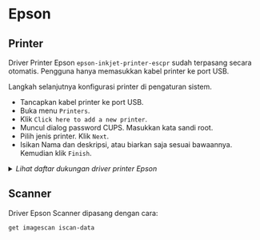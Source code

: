 # Epson

## Printer

Driver Printer Epson `epson-inkjet-printer-escpr` sudah terpasang secara otomatis. Pengguna hanya memasukkan kabel printer ke port USB.

Langkah selanjutnya konfigurasi printer di pengaturan sistem.

* Tancapkan kabel printer ke port USB.
* Buka menu `Printers`.
* Klik `Click here to add a new printer`.
* Muncul dialog password CUPS. Masukkan kata sandi root.
* Pilih jenis printer. Klik `Next`.
* Isikan Nama dan deskripsi, atau biarkan saja sesuai bawaannya. Kemudian klik `Finish`.

<details>
  <summary><i>Lihat daftar dukungan driver printer Epson</i></summary>

    - Epson-Artisan_1430
    - Epson-Artisan_630
    - Epson-Artisan_700
    - Epson-Artisan_710
    - Epson-Artisan_720
    - Epson-Artisan_730
    - Epson-Artisan_800
    - Epson-Artisan_810
    - Epson-Artisan_830
    - Epson-Artisan_837
    - Epson-E-150
    - Epson-E-200
    - Epson-E-300
    - Epson-E-330
    - Epson-E-330S
    - Epson-E-340
    - Epson-E-350
    - Epson-E-360_Series
    - Epson-E-370_Series
    - Epson-E-500
    - Epson-E-520
    - Epson-E-530
    - Epson-E-600
    - Epson-E-700
    - Epson-E-720
    - Epson-E-800
    - Epson-E-810
    - Epson-E-820
    - Epson-E-830_Series
    - Epson-E-840_Series
    - Epson-E-850_Series
    - Epson-EC-C110_Series
    - Epson-EP-10VA_Series
    - Epson-EP-306_Series
    - Epson-EP-30VA_Series
    - Epson-EP-4004
    - Epson-EP-702A
    - Epson-EP-703A
    - Epson-EP-704A
    - Epson-EP-705A_Series
    - Epson-EP-706A_Series
    - Epson-EP-707A_Series
    - Epson-EP-708A_Series
    - Epson-EP-709A_Series
    - Epson-EP-710A_Series
    - Epson-EP-711A_Series
    - Epson-EP-712A_Series
    - Epson-EP-774A
    - Epson-EP-775A_Series
    - Epson-EP-776A_Series
    - Epson-EP-777A_Series
    - Epson-EP-801A
    - Epson-EP-802A
    - Epson-EP-803A
    - Epson-EP-804A
    - Epson-EP-805A_Series
    - Epson-EP-806A_Series
    - Epson-EP-807A_Series
    - Epson-EP-808A_Series
    - Epson-EP-810A_Series
    - Epson-EP-811A_Series
    - Epson-EP-812A_Series
    - Epson-EP-901A
    - Epson-EP-901F
    - Epson-EP-902A
    - Epson-EP-903A
    - Epson-EP-903F
    - Epson-EP-904A
    - Epson-EP-904F
    - Epson-EP-905A_Series
    - Epson-EP-905F_Series
    - Epson-EP-906F_Series
    - Epson-EP-907F_Series
    - Epson-EP-976A3_Series
    - Epson-EP-977A3_Series
    - Epson-EP-978A3_Series
    - Epson-EP-979A3_Series
    - Epson-EP-M552T_Series
    - Epson-EP-M570T_Series
    - Epson-ET-1110_Series
    - Epson-ET-16500_Series
    - Epson-ET-2500_Series
    - Epson-ET-2550_Series
    - Epson-ET-2600_Series
    - Epson-ET-2610_Series
    - Epson-ET-2650_Series
    - Epson-ET-2700_Series
    - Epson-ET-2710_Series
    - Epson-ET-2720_Series
    - Epson-ET-2750_Series
    - Epson-ET-2760_Series
    - Epson-ET-4500_Series
    - Epson-ET-4550_Series
    - Epson-ET-4700_Series
    - Epson-ET-7700_Series
    - Epson-ET-7750_Series
    - Epson-ET-M1100_Series
    - Epson-ET-M1120_Series
    - Epson-ET-M2120_Series
    - Epson-EW-052A_Series
    - Epson-EW-M5071FT_Series
    - Epson-EW-M571T_Series
    - Epson-EW-M660FT_Series
    - Epson-EW-M770T_Series
    - Epson-EW-M970A3T_Series
    - Epson-K200
    - Epson-K300
    - Epson-L1110_Series
    - Epson-L1455_Series
    - Epson-L3050_Series
    - Epson-L3060_Series
    - Epson-L3070_Series
    - Epson-L3100_Series
    - Epson-L3110_Series
    - Epson-L3150_Series
    - Epson-L3160_Series
    - Epson-L364_Series
    - Epson-L375_Series
    - Epson-L385_Series
    - Epson-L386_Series
    - Epson-L395_Series
    - Epson-L396_Series
    - Epson-L405_Series
    - Epson-L4150_Series
    - Epson-L4160_Series
    - Epson-L455_Series
    - Epson-L475_Series
    - Epson-L485_Series
    - Epson-L486_Series
    - Epson-L495_Series
    - Epson-L5190_Series
    - Epson-L565_Series
    - Epson-L575_Series
    - Epson-L605_Series
    - Epson-L655_Series
    - Epson-L7160_Series
    - Epson-L7180_Series
    - Epson-L805_Series
    - Epson-L810_Series
    - Epson-L850_Series
    - Epson-M1100_Series
    - Epson-M1120_Series
    - Epson-M200_Series
    - Epson-M205_Series
    - Epson-M2110_Series
    - Epson-M2120_Series
    - Epson-ME-301_Series
    - Epson-ME-303_Series
    - Epson-ME-400_Series
    - Epson-ME_200
    - Epson-ME_OFFICE_510
    - Epson-ME_OFFICE_520
    - Epson-ME_OFFICE_530
    - Epson-ME_OFFICE_560W
    - Epson-ME_OFFICE_570
    - Epson-ME_OFFICE_620F
    - Epson-ME_OFFICE_650FN
    - Epson-ME_OFFICE_700FW
    - Epson-ME_OFFICE_900WD
    - Epson-ME_OFFICE_940FW
    - Epson-ME_OFFICE_960FWD
    - Epson-ME_Office_600F
    - Epson-NX230_TX230
    - Epson-NX430_TX435
    - Epson-PF-70_Series
    - Epson-PF-71_Series
    - Epson-PF-81_Series
    - Epson-PM-400_Series
    - Epson-PM-A750
    - Epson-PM-A820
    - Epson-PM-A840
    - Epson-PM-A840S
    - Epson-PM-A890
    - Epson-PM-A920
    - Epson-PM-A940
    - Epson-PM-A950
    - Epson-PM-A970
    - Epson-PM-D600
    - Epson-PM-D800
    - Epson-PM-D870
    - Epson-PM-G4500
    - Epson-PM-G850
    - Epson-PM-T960
    - Epson-PM-T990
    - Epson-PX-046A_Series
    - Epson-PX-047A_Series
    - Epson-PX-048A_Series
    - Epson-PX-049A_Series
    - Epson-PX-1600F
    - Epson-PX-1700F
    - Epson-PX-205_Series
    - Epson-PX-404A
    - Epson-PX-405A_Series
    - Epson-PX-434A
    - Epson-PX-435A_Series
    - Epson-PX-436A_Series
    - Epson-PX-437A_Series
    - Epson-PX-501A
    - Epson-PX-502A
    - Epson-PX-503A
    - Epson-PX-504A
    - Epson-PX-505F_Series
    - Epson-PX-535F_Series
    - Epson-PX-5600
    - Epson-PX-5V
    - Epson-PX-601F
    - Epson-PX-602F
    - Epson-PX-603F
    - Epson-PX-605F_Series
    - Epson-PX-673F
    - Epson-PX-675F_Series
    - Epson-PX-7V
    - Epson-PX-A620
    - Epson-PX-A640
    - Epson-PX-A650
    - Epson-PX-A720
    - Epson-PX-A740
    - Epson-PX-B700
    - Epson-PX-B750F
    - Epson-PX-FA700
    - Epson-PX-G5300
    - Epson-PX-M160T_Series
    - Epson-PX-M350F
    - Epson-PX-M5040F
    - Epson-PX-M5041F
    - Epson-PX-M650A
    - Epson-PX-M650F
    - Epson-PX-M7050FP
    - Epson-PX-M7050FX
    - Epson-PX-M7050_Series
    - Epson-PX-M740F
    - Epson-PX-M741F
    - Epson-PX-M840F
    - Epson-PX-M840FX
    - Epson-PX-M860F
    - Epson-PX-S05_Series
    - Epson-PX-S06_Series
    - Epson-PX-S160T_Series
    - Epson-PX-S170T_Series
    - Epson-PX-S170UT_Series
    - Epson-PX-S350
    - Epson-PX-S5040
    - Epson-PX-S7050PS
    - Epson-PX-S7050X
    - Epson-PX-S7050_Series
    - Epson-PX-S740
    - Epson-PX-S840
    - Epson-PX-S840X
    - Epson-PX-S860
    - Epson-PictureMate_500
    - Epson-PictureMate_Deluxe
    - Epson-PictureMate_Express
    - Epson-PictureMate_PM_200
    - Epson-PictureMate_PM_210
    - Epson-PictureMate_PM_215
    - Epson-PictureMate_PM_225
    - Epson-PictureMate_PM_235
    - Epson-PictureMate_PM_240
    - Epson-PictureMate_PM_245
    - Epson-PictureMate_PM_250
    - Epson-PictureMate_PM_260
    - Epson-PictureMate_PM_270
    - Epson-PictureMate_PM_280
    - Epson-PictureMate_PM_290
    - Epson-PictureMate_PM_300
    - Epson-PictureMate_PM_310
    - Epson-ST-2000_Series
    - Epson-Stylus_CX2800
    - Epson-Stylus_CX2900
    - Epson-Stylus_CX3700
    - Epson-Stylus_CX3800
    - Epson-Stylus_CX3900
    - Epson-Stylus_CX4200
    - Epson-Stylus_CX4800
    - Epson-Stylus_CX4900
    - Epson-Stylus_CX5000
    - Epson-Stylus_CX5900
    - Epson-Stylus_CX6000
    - Epson-Stylus_CX7300
    - Epson-Stylus_CX7400
    - Epson-Stylus_CX7700
    - Epson-Stylus_CX7800
    - Epson-Stylus_CX8300
    - Epson-Stylus_CX8400
    - Epson-Stylus_CX9300F
    - Epson-Stylus_CX9400Fax
    - Epson-Stylus_DX3800
    - Epson-Stylus_DX4000
    - Epson-Stylus_DX4200
    - Epson-Stylus_DX4800
    - Epson-Stylus_DX5000
    - Epson-Stylus_DX7400
    - Epson-Stylus_DX8400
    - Epson-Stylus_DX9400F
    - Epson-Stylus_NX200
    - Epson-Stylus_NX210
    - Epson-Stylus_NX230
    - Epson-Stylus_NX300
    - Epson-Stylus_NX330
    - Epson-Stylus_NX400
    - Epson-Stylus_NX410
    - Epson-Stylus_NX420
    - Epson-Stylus_NX430
    - Epson-Stylus_NX510
    - Epson-Stylus_NX530
    - Epson-Stylus_NX620
    - Epson-Stylus_NX635
    - Epson-Stylus_Office_BX300F
    - Epson-Stylus_Office_BX305
    - Epson-Stylus_Office_BX305_Plus
    - Epson-Stylus_Office_BX310FN
    - Epson-Stylus_Office_BX320FW
    - Epson-Stylus_Office_BX525WD
    - Epson-Stylus_Office_BX535WD
    - Epson-Stylus_Office_BX600FW
    - Epson-Stylus_Office_BX610FW
    - Epson-Stylus_Office_BX620FWD
    - Epson-Stylus_Office_BX630FW
    - Epson-Stylus_Office_BX635FWD
    - Epson-Stylus_Office_BX925
    - Epson-Stylus_Office_BX935
    - Epson-Stylus_Office_TX300F
    - Epson-Stylus_Office_TX320F
    - Epson-Stylus_Office_TX510FN
    - Epson-Stylus_Office_TX515FN
    - Epson-Stylus_Office_TX525FW
    - Epson-Stylus_Office_TX600FW
    - Epson-Stylus_Office_TX610FW
    - Epson-Stylus_Office_TX620FWD
    - Epson-Stylus_Photo_1400
    - Epson-Stylus_Photo_1410
    - Epson-Stylus_Photo_1430
    - Epson-Stylus_Photo_1500
    - Epson-Stylus_Photo_PX650
    - Epson-Stylus_Photo_PX660
    - Epson-Stylus_Photo_PX700W
    - Epson-Stylus_Photo_PX710W
    - Epson-Stylus_Photo_PX720WD
    - Epson-Stylus_Photo_PX730
    - Epson-Stylus_Photo_PX800FW
    - Epson-Stylus_Photo_PX810FW
    - Epson-Stylus_Photo_PX820FWD
    - Epson-Stylus_Photo_PX830
    - Epson-Stylus_Photo_R1900
    - Epson-Stylus_Photo_R2000
    - Epson-Stylus_Photo_R240
    - Epson-Stylus_Photo_R250
    - Epson-Stylus_Photo_R260
    - Epson-Stylus_Photo_R265
    - Epson-Stylus_Photo_R270
    - Epson-Stylus_Photo_R2880
    - Epson-Stylus_Photo_R3000
    - Epson-Stylus_Photo_R340
    - Epson-Stylus_Photo_R350
    - Epson-Stylus_Photo_R360
    - Epson-Stylus_Photo_R380
    - Epson-Stylus_Photo_R390
    - Epson-Stylus_Photo_RX520
    - Epson-Stylus_Photo_RX530
    - Epson-Stylus_Photo_RX560
    - Epson-Stylus_Photo_RX580
    - Epson-Stylus_Photo_RX585
    - Epson-Stylus_Photo_RX590
    - Epson-Stylus_Photo_RX595
    - Epson-Stylus_Photo_RX610
    - Epson-Stylus_Photo_RX640
    - Epson-Stylus_Photo_RX650
    - Epson-Stylus_Photo_RX680
    - Epson-Stylus_Photo_RX685
    - Epson-Stylus_Photo_RX690
    - Epson-Stylus_Photo_TX650
    - Epson-Stylus_Photo_TX700W
    - Epson-Stylus_Photo_TX710W
    - Epson-Stylus_Photo_TX720WD
    - Epson-Stylus_Photo_TX730
    - Epson-Stylus_Photo_TX800FW
    - Epson-Stylus_Photo_TX810FW
    - Epson-Stylus_SX200
    - Epson-Stylus_SX210
    - Epson-Stylus_SX218
    - Epson-Stylus_SX230
    - Epson-Stylus_SX235
    - Epson-Stylus_SX400
    - Epson-Stylus_SX410
    - Epson-Stylus_SX420W
    - Epson-Stylus_SX430
    - Epson-Stylus_SX440
    - Epson-Stylus_SX510W
    - Epson-Stylus_SX525WD
    - Epson-Stylus_SX535WD
    - Epson-Stylus_SX600FW
    - Epson-Stylus_SX610FW
    - Epson-Stylus_SX620FW
    - Epson-Stylus_TX200
    - Epson-Stylus_TX210
    - Epson-Stylus_TX220
    - Epson-Stylus_TX230
    - Epson-Stylus_TX235
    - Epson-Stylus_TX400
    - Epson-Stylus_TX410
    - Epson-Stylus_TX420W
    - Epson-Stylus_TX430
    - Epson-Stylus_TX550W
    - Epson-Stylus_TX560WD
    - Epson-TX220_NX220
    - Epson-TX320_WorkForce320
    - Epson-TX420_NX420
    - Epson-TX720_Artisan720
    - Epson-TX820_Artisan830
    - Epson-WF-100_Series
    - Epson-WF-110_Series
    - Epson-WF-2510_Series
    - Epson-WF-2520_Series
    - Epson-WF-2530_Series
    - Epson-WF-2540_Series
    - Epson-WF-2630_Series
    - Epson-WF-2650_Series
    - Epson-WF-2660_Series
    - Epson-WF-2750_Series
    - Epson-WF-2760_Series
    - Epson-WF-2810_Series
    - Epson-WF-2830_Series
    - Epson-WF-2850_Series
    - Epson-WF-3010_Series
    - Epson-WF-3520_Series
    - Epson-WF-3530_Series
    - Epson-WF-3540_Series
    - Epson-WF-3620_Series
    - Epson-WF-3640_Series
    - Epson-WF-4630_Series
    - Epson-WF-4640_Series
    - Epson-WF-5110_Series
    - Epson-WF-5190_Series
    - Epson-WF-5620_Series
    - Epson-WF-5690_Series
    - Epson-WF-6090_Series
    - Epson-WF-6530_Series
    - Epson-WF-6590_Series
    - Epson-WF-7110_Series
    - Epson-WF-7510_Series
    - Epson-WF-7511_Series
    - Epson-WF-7515_Series
    - Epson-WF-7520_Series
    - Epson-WF-7521_Series
    - Epson-WF-7525_Series
    - Epson-WF-7610_Series
    - Epson-WF-7620_Series
    - Epson-WF-8010_Series
    - Epson-WF-8090_Series
    - Epson-WF-8510_Series
    - Epson-WF-8590_Series
    - Epson-WF-M1560_Series
    - Epson-WF-M5190_Series
    - Epson-WF-M5690_Series
    - Epson-WF-R4640_Series
    - Epson-WF-R5190_Series
    - Epson-WF-R5690_Series
    - Epson-WF-R8590_Series
    - Epson-WP-4010_Series
    - Epson-WP-4011_Series
    - Epson-WP-4015_Series
    - Epson-WP-4020_Series
    - Epson-WP-4022_Series
    - Epson-WP-4023_Series
    - Epson-WP-4025_Series
    - Epson-WP-4090_Series
    - Epson-WP-4091_Series
    - Epson-WP-4092_Series
    - Epson-WP-4095_Series
    - Epson-WP-4511_Series
    - Epson-WP-4515_Series
    - Epson-WP-4520_Series
    - Epson-WP-4521_Series
    - Epson-WP-4525_Series
    - Epson-WP-4530_Series
    - Epson-WP-4531_Series
    - Epson-WP-4532_Series
    - Epson-WP-4533_Series
    - Epson-WP-4535_Series
    - Epson-WP-4540_Series
    - Epson-WP-4545_Series
    - Epson-WP-4590_Series
    - Epson-WP-4592_Series
    - Epson-WP-4595_Series
    - Epson-WP-M4011_Series
    - Epson-WP-M4015_Series
    - Epson-WP-M4095_Series
    - Epson-WP-M4521_Series
    - Epson-WP-M4525_Series
    - Epson-WP-M4595_Series
    - Epson-WorkForce_310
    - Epson-WorkForce_320
    - Epson-WorkForce_435
    - Epson-WorkForce_500
    - Epson-WorkForce_520
    - Epson-WorkForce_545
    - Epson-WorkForce_600
    - Epson-WorkForce_610
    - Epson-WorkForce_620
    - Epson-WorkForce_630
    - Epson-WorkForce_645
    - Epson-WorkForce_840
    - Epson-WorkForce_845
    - Epson-XP-200_Series
    - Epson-XP-201_204_208_Series
    - Epson-XP-202_203_206_Series
    - Epson-XP-205_207_Series
    - Epson-XP-2100_Series
    - Epson-XP-211_214_216_Series
    - Epson-XP-212_213_Series
    - Epson-XP-215_217_Series
    - Epson-XP-220_Series
    - Epson-XP-225_Series
    - Epson-XP-235_Series
    - Epson-XP-240_Series
    - Epson-XP-243_245_247_Series
    - Epson-XP-255_257_Series
    - Epson-XP-300_Series
    - Epson-XP-302_303_305_306_Series
    - Epson-XP-3100_Series
    - Epson-XP-310_Series
    - Epson-XP-312_313_315_Series
    - Epson-XP-320_Series
    - Epson-XP-322_323_325_Series
    - Epson-XP-330_Series
    - Epson-XP-332_335_Series
    - Epson-XP-340_Series
    - Epson-XP-342_343_345_Series
    - Epson-XP-352_355_Series
    - Epson-XP-400_Series
    - Epson-XP-402_403_405_406_Series
    - Epson-XP-4100_Series
    - Epson-XP-410_Series
    - Epson-XP-412_413_415_Series
    - Epson-XP-420_Series
    - Epson-XP-422_423_425_Series
    - Epson-XP-430_Series
    - Epson-XP-432_435_Series
    - Epson-XP-440_Series
    - Epson-XP-442_445_Series
    - Epson-XP-452_455_Series
    - Epson-XP-510_Series
    - Epson-XP-520_Series
    - Epson-XP-530_Series
    - Epson-XP-540_Series
    - Epson-XP-55_Series
    - Epson-XP-600_Series
    - Epson-XP-610_Series
    - Epson-XP-620_Series
    - Epson-XP-630_Series
    - Epson-XP-640_Series
    - Epson-XP-700_Series
    - Epson-XP-7100_Series
    - Epson-XP-710_Series
    - Epson-XP-720_Series
    - Epson-XP-750_Series
    - Epson-XP-760_Series
    - Epson-XP-800_Series
    - Epson-XP-810_Series
    - Epson-XP-820_Series
    - Epson-XP-830_Series
    - Epson-XP-850_Series
    - Epson-XP-860_Series
    - Epson-XP-900_Series
    - Epson-XP-950_Series
    - Epson-XP-960_Series

</details>

## Scanner

Driver Epson Scanner dipasang dengan cara:

```sh
get imagescan iscan-data
```

[void nonfree]:../../server.html#repo-tambahan
